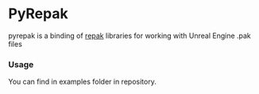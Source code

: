 # PyRepak

pyrepak is a binding of [repak](https://github.com/trumank/repak) libraries for working with Unreal Engine .pak files

### Usage 
You can find in examples folder in repository.